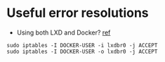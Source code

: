 # Useful error resolutions

- Using both LXD and Docker?
[ref](https://discuss.linuxcontainers.org/t/lxd-losts-iptables-rules-with-docker/15045)

```
sudo iptables -I DOCKER-USER -i lxdbr0 -j ACCEPT
sudo iptables -I DOCKER-USER -o lxdbr0 -j ACCEPT
```
